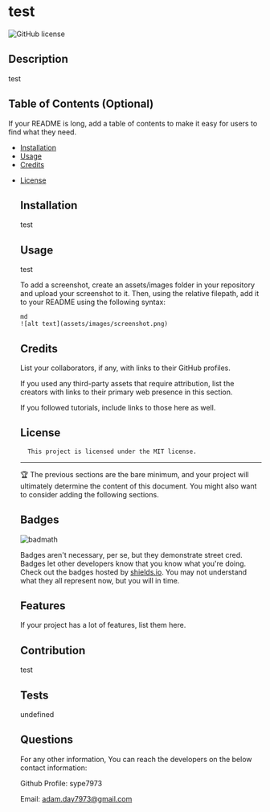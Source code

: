 # test
  ![GitHub license](https://img.shields.io/badge/license-MIT-blue.svg)
  ## Description
  
  test
  
  ## Table of Contents (Optional)
  
  If your README is long, add a table of contents to make it easy for users to find what they need.
  
  - [Installation](#installation)
  - [Usage](#usage)
  - [Credits](#credits)
  
* [License](#license)

  
  ## Installation
  
  test
  
  ## Usage
  
  test
  
  To add a screenshot, create an assets/images folder in your repository and upload your screenshot to it. Then, using the relative filepath, add it to your README using the following syntax:
  
      md
      ![alt text](assets/images/screenshot.png)
      
  
  ## Credits
  
  List your collaborators, if any, with links to their GitHub profiles.
  
  If you used any third-party assets that require attribution, list the creators with links to their primary web presence in this section.
  
  If you followed tutorials, include links to those here as well.
  
  ## License
        
        This project is licensed under the MIT license.


  ---

  🏆 The previous sections are the bare minimum, and your project will ultimately determine the content of this document. You might also want to consider adding the following sections.
  
  ## Badges
  
  ![badmath](https://img.shields.io/github/languages/top/lernantino/badmath)
  
  Badges aren't necessary, per se, but they demonstrate street cred. Badges let other developers know that you know what you're doing. Check out the badges hosted by [shields.io](https://shields.io/). You may not understand what they all represent now, but you will in time.
  
  ## Features
  
  If your project has a lot of features, list them here.
  
  ## Contribution
  
  test

  ## Tests
  
  undefined
  
  
  ## Questions

  For any other information, You can reach the developers on the below contact information:

  Github Profile: sype7973

  Email: adam.day7973@gmail.com 